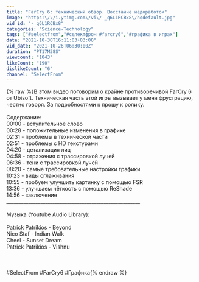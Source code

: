 ```yaml
---
title: "FarCry 6: технический обзор. Восстание недоработок"
image: "https:\/\/i.ytimg.com\/vi\/-_q6L1RCBx8\/hqdefault.jpg"
vid_id: "-_q6L1RCBx8"
categories: "Science-Technology"
tags: ["#selectfrom","#селектфром #farcry6","#графика в играх"]
date: "2021-10-30T16:11:03+03:00"
vid_date: "2021-10-26T06:30:00Z"
duration: "PT17M38S"
viewcount: "1043"
likeCount: "190"
dislikeCount: "6"
channel: "SelectFrom"
---
```

{% raw %}В этом видео поговорим о крайне противоречивой FarCry 6 от Ubisoft. Техническая часть этой игры вызывает у меня фрустрацию, честно говоря. За подробностями к прошу к ролику.<br /><br />Содержание:<br />00:00 - вступительное слово<br />00:28 - положительные изменения в графике<br />02:31 - проблемы в технической части<br />02:51 - проблемы с HD текстурами<br />04:20 - детализация лиц<br />04:58 - отражения с трассировкой лучей<br />06:36 - тени с трассировкой лучей<br />08:20 - самые требовательные настройки графики<br />10:23 - виды сглаживания<br />10:55 - пробуем улучшить картинку с помощью FSR<br />13:36 - улучшаем чёткость с помощью ReShade<br />14:56 - заключение<br />_______________________________________________________<br /><br />Музыка (Youtube Audio Library):<br /><br />Patrick Patrikios - Beyond<br />Nico Staf - Indian Walk<br />Cheel - Sunset Dream<br />Patrick Patrikios - Vishnu<br /><br /><br /><br />#SelectFrom #FarCry6 #Графика{% endraw %}
